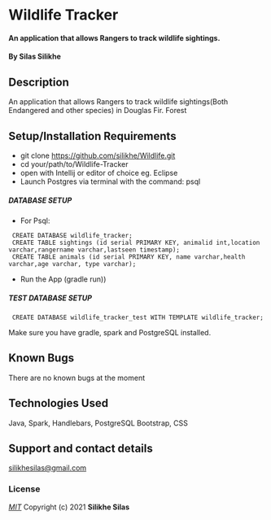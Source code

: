 # Wildlife Tracker
#### An application that allows Rangers to track wildlife sightings.
#### By **Silas Silikhe**
## Description
An application that allows Rangers to track wildlife sightings(Both Endangered and other species) in Douglas Fir. Forest
## Setup/Installation Requirements
* git clone https://github.com/silikhe/Wildlife.git
* cd your/path/to/Wildlife-Tracker
* open with Intellij or editor of choice eg. Eclipse
* Launch Postgres via terminal with the command: psql

##### DATABASE SETUP
* For Psql:
```
 CREATE DATABASE wildlife_tracker;
 CREATE TABLE sightings (id serial PRIMARY KEY, animalid int,location varchar,rangername varchar,lastseen timestamp);
 CREATE TABLE animals (id serial PRIMARY KEY, name varchar,health varchar,age varchar, type varchar);
```
* Run the App (gradle run))
##### TEST DATABASE SETUP
```
 CREATE DATABASE wildlife_tracker_test WITH TEMPLATE wildlife_tracker;
```

Make sure you have gradle, spark and PostgreSQL installed.
## Known Bugs
There are no known bugs at the moment
## Technologies Used
Java, Spark, Handlebars, PostgreSQL Bootstrap, CSS
## Support and contact details
silikhesilas@gmail.com
### License
*[MIT](license.txt)*
Copyright (c) 2021 **Silikhe Silas**